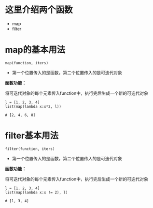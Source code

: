 # 这里介绍两个函数

- map
- filter

# map的基本用法

```
map(function, iters)
```

- 第一个位置传入的是函数，第二个位置传入的是可迭代对象

**函数功能：**

将可迭代对象的每个元素传入function中，执行完后生成一个新的可迭代对象

```
l = [1, 2, 3, 4]
list(map(lambda x:x*2, l))

# [2, 4, 6, 8]
```

# filter基本用法

```
filter(function, iters)
```

- 第一个位置传入的是函数，第二个位置传入的是可迭代对象

**函数功能：**

将可迭代对象的每个元素传入function中，执行完后生成一个新的可迭代对象

```
l = [1, 2, 3, 4]
list(map(lambda x:x != 2), l)

# [1, 3, 4]
```

